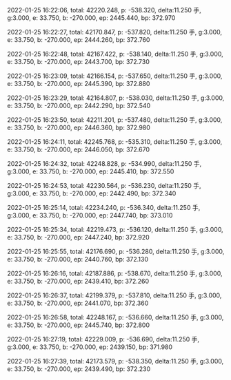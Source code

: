 2022-01-25 16:22:06, total: 42220.248, p: -538.320, delta:11.250 手, g:3.000, e: 33.750, b: -270.000, ep: 2445.440, bp: 372.970

2022-01-25 16:22:27, total: 42170.847, p: -537.820, delta:11.250 手, g:3.000, e: 33.750, b: -270.000, ep: 2444.260, bp: 372.760

2022-01-25 16:22:48, total: 42167.422, p: -538.140, delta:11.250 手, g:3.000, e: 33.750, b: -270.000, ep: 2443.700, bp: 372.730

2022-01-25 16:23:09, total: 42166.154, p: -537.650, delta:11.250 手, g:3.000, e: 33.750, b: -270.000, ep: 2445.390, bp: 372.880

2022-01-25 16:23:29, total: 42164.807, p: -538.030, delta:11.250 手, g:3.000, e: 33.750, b: -270.000, ep: 2442.290, bp: 372.540

2022-01-25 16:23:50, total: 42211.201, p: -537.480, delta:11.250 手, g:3.000, e: 33.750, b: -270.000, ep: 2446.360, bp: 372.980

2022-01-25 16:24:11, total: 42245.768, p: -535.310, delta:11.250 手, g:3.000, e: 33.750, b: -270.000, ep: 2446.050, bp: 372.670

2022-01-25 16:24:32, total: 42248.828, p: -534.990, delta:11.250 手, g:3.000, e: 33.750, b: -270.000, ep: 2445.410, bp: 372.550

2022-01-25 16:24:53, total: 42230.564, p: -536.230, delta:11.250 手, g:3.000, e: 33.750, b: -270.000, ep: 2442.490, bp: 372.340

2022-01-25 16:25:14, total: 42234.240, p: -536.340, delta:11.250 手, g:3.000, e: 33.750, b: -270.000, ep: 2447.740, bp: 373.010

2022-01-25 16:25:34, total: 42219.473, p: -536.120, delta:11.250 手, g:3.000, e: 33.750, b: -270.000, ep: 2447.240, bp: 372.920

2022-01-25 16:25:55, total: 42176.690, p: -536.280, delta:11.250 手, g:3.000, e: 33.750, b: -270.000, ep: 2440.760, bp: 372.130

2022-01-25 16:26:16, total: 42187.886, p: -538.670, delta:11.250 手, g:3.000, e: 33.750, b: -270.000, ep: 2439.410, bp: 372.260

2022-01-25 16:26:37, total: 42199.379, p: -537.810, delta:11.250 手, g:3.000, e: 33.750, b: -270.000, ep: 2441.070, bp: 372.360

2022-01-25 16:26:58, total: 42248.167, p: -536.660, delta:11.250 手, g:3.000, e: 33.750, b: -270.000, ep: 2445.740, bp: 372.800

2022-01-25 16:27:19, total: 42229.009, p: -536.690, delta:11.250 手, g:3.000, e: 33.750, b: -270.000, ep: 2439.150, bp: 371.980

2022-01-25 16:27:39, total: 42173.579, p: -538.350, delta:11.250 手, g:3.000, e: 33.750, b: -270.000, ep: 2439.490, bp: 372.230